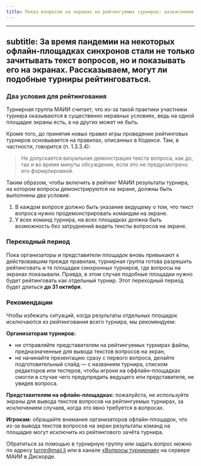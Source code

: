 ```yaml
---
title: Показ вопросов на экранах на рейтингуемых турнирах: разъяснение турнирной группы МАИИ
---
```


---
subtitle: За время пандемии на некоторых офлайн-площадках синхронов стали не только зачитывать текст вопросов, но и показывать его на экранах. Рассказываем, могут ли подобные турниры рейтинговаться.
---

### Два условия для рейтингования

Турнирная группа МАИИ считает, что из-за такой практики участники турнира оказываются в существенно неравных условиях, ведь на одной площадке экраны есть, а на других может не быть. 

Кроме того, до принятия новых правил игры проведение рейтинговых турниров основывается на правилах, описанных в Кодексе. Там, в частности, говорится (п. 1.3.3.4):
> Не допускается визуальная демонстрация текста вопроса, как до, так и во время минуты обсуждения, если это не предусмотрено его формулировкой.

Таким образом, чтобы включить в рейтинг МАИИ результаты турнира, на котором вопросы демонстрируются на экране, должны быть выполнены два условия:

1. В каждом вопросе должно быть указание ведущему о том, что текст вопроса нужно  продемонстрировать командам на экране.
2. У всех команд турнира, на всех площадках должна быть возможность без затруднений видеть тексты вопросов на экране.

### Переходный период

Пока организаторы и представители площадок вновь привыкают к действовавшим прежде правилам, турнирная группа готова разрешить рейтинговать и те площадки синхронных турниров, где вопросы на экранах показывали. Правда, в этом случае подобные площадки нужно будет рейтинговать как отдельный турнир. Этот переходный период будет длиться **до 31 октября**.

### Рекомендации

Чтобы избежать ситуаций, когда результаты отдельных площадок исключаются из рейтингования всего турнира, мы рекомендуем:

**Организаторам турниров:**
- не отправляйте представителям на рейтингуемых турнирах файлы, предназначенные для вывода текстов вопросов на экран,
- не начинайте презентацию сразу с первого вопроса, делайте подготовительный слайд — с названием турнира, списком редакторов или тестеров, чтобы игроки на оффлайн-площадках смогли в случае чего предупредить ведущего или представителя, не увидев вопроса.

**Представителям на офлайн-площадках:** пожалуйста, не используйте экраны для вывода текстов вопросов на рейтингуемых турнирах, за исключением случаев, когда это явно требуется в вопросах.

**Игрокам:** обращайте внимание организаторов офлайн-площадок, что из-за вывода текстов вопросов на экран результаты команд на площадке могут исключить из рейтингового зачёта турнира.

Обратиться за помощью в турнирную группу или задать вопрос можно по адресу turnir@maii.li или в канале [«Вопросы турнирная»](https://discord.gg/aHPv4YHr5j) на сервере МАИИ в Дискорде.